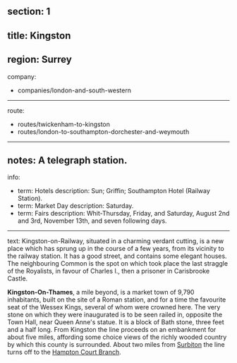 section: 1
----
title: Kingston
----
region: Surrey
----
company:
- companies/london-and-south-western
----
route:
- routes/twickenham-to-kingston
- routes/london-to-southampton-dorchester-and-weymouth
----
notes: A telegraph station.
----
info:
- term: Hotels
  description: Sun; Griffin; Southampton Hotel (Railway Station).
- term: Market Day
  description: Saturday.
- term: Fairs
  description: Whit-Thursday, Friday, and Saturday, August 2nd and 3rd, November 13th, and seven following days.
----
text: Kingston<span class="u-smcp">-on-Railway</span>, situated in a charming verdant cutting, is a new place which has sprung up in the course of a few years, from its vicinity to the railway station. It has a good street, and contains some elegant houses. The neighbouring Common is the spot on which took place the last straggle of the Royalists, in favour of Charles I., then a prisoner in Carisbrooke Castle.

**Kingston-On-Thames**, a mile beyond, is a market town of 9,790 inhabitants, built on the site of a Roman station, and for a time the favourite seat of the Wessex Kings, several of whom were crowned here. The very stone on which they were inaugurated is to be seen railed in, opposite the Town Hall, near Queen Anne's statue. It is a block of Bath stone, three feet and a half long. From Kingston the line proceeds on an embankment for about five miles, affording some choice views of the richly wooded country by which this county is surrounded. About two miles from [Surbiton](/stations/surbiton) the line turns off to the [Hampton Court Branch](/routes/surbiton-to-hampton-court).
